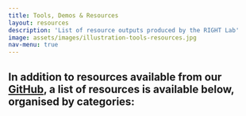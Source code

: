 ```yaml
---
title: Tools, Demos & Resources
layout: resources
description: 'List of resource outputs produced by the RIGHT Lab'
image: assets/images/illustration-tools-resources.jpg
nav-menu: true
---
```


## In addition to resources available from our [GitHub](https://github.com/right-dh), a list of resources is available below, organised by categories:
